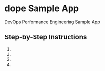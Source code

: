 # dope Sample App
DevOps Performance Engineering Sample App

## Step-by-Step Instructions 
1.
2.
3.
4.
